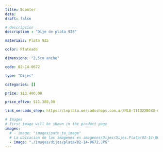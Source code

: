 ```yaml
---
title: Scooter
date: 
draft: false

# descripcion
description : "Dije de plata 925"

materials: Plata 925

color: Plateado

dimensions: "2,5cm ancho"

code: 02-14-0672

type: "Dijes"

categories: []

price: $13.400,00

price_eftvo: $11.388,00

link_mercado_shop: https://inplata.mercadoshops.com.ar/MLA-1113228083-dije-scooter---moto-plata-925-_JM

# Images
# first image will be shown in the product page
images:
  # - image: "images/path_to_image"
  # La ubicacion de las imagenes es imagenes/Dijes/Dijes.Plata/02-14-0672-scooter
  - image: "./images/dijes/plata/02-14-0672.JPG"
---
```

